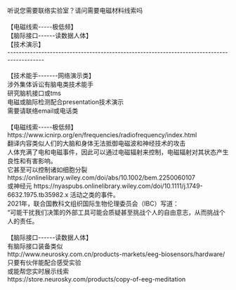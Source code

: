 <br>
<br>
<br>
听说您需要联络实验室？请问需要电磁材料线索吗<br>
<br>
【电磁线索-----极低频】<br>
【脑际接口------读数据人体】<br>
【技术演示】<br>
-------------------------------------------------------------------------------------------<br>
<br>
【技术能手-------网络演示类】<br>
涉外集体诉讼有脑电类技术能手<br>
研究脑机接口或tms<br>
电磁或脑际检测配合presentation技术演示<br>
需要请联络email或电话类<br>
<br>
【电磁线索-----极低频】<br>
https://www.icnirp.org/en/frequencies/radiofrequency/index.html<br>
翻译内容类似人们的大脑和身体无法抵御电磁波和神经技术的攻击<br>
人体充满了电和电磁事件，因此可以通过电磁辐射来控制，电磁辐射对其状态产生良性和有害影响。<br>
它甚至可以控制诸如细胞分裂 https://onlinelibrary.wiley.com/doi/abs/10.1002/bem.2250060107 <br>
或神经元 https://nyaspubs.onlinelibrary.wiley.com/doi/10.1111/j.1749-6632.1975.tb35982.x 活动之类的事件。<br>
2021年，联合国教科文组织国际生物伦理委员会（IBC）写道：<br>
“可能干扰我们决策的外部工具可能会质疑甚至挑战个人的自由意志，从而挑战个人的责任。<br>
<br>
【脑际接口------读数据人体】<br>
有脑际接口装备类似<br>
http://www.neurosky.com.cn/products-markets/eeg-biosensors/hardware/<br>
只要有伙伴能配合感受实验<br>
或能帮您实时展示线索<br>
https://store.neurosky.com/products/copy-of-eeg-meditation<br>
<br>
<br>
<br>
<br>
<br>
<br>
<br>










